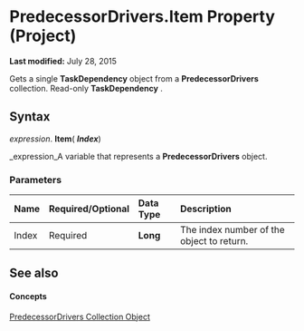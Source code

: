 
# PredecessorDrivers.Item Property (Project)

 **Last modified:** July 28, 2015

Gets a single  **TaskDependency** object from a **PredecessorDrivers** collection. Read-only **TaskDependency** .

## Syntax

 _expression_. **Item**( **_Index_**)

 _expression_A variable that represents a  **PredecessorDrivers** object.


### Parameters



|**Name**|**Required/Optional**|**Data Type**|**Description**|
|:-----|:-----|:-----|:-----|
|Index|Required| **Long**|The index number of the object to return.|

## See also


#### Concepts


 [PredecessorDrivers Collection Object](a55a655c-3f43-77db-a861-dba8059e3a21.md)

